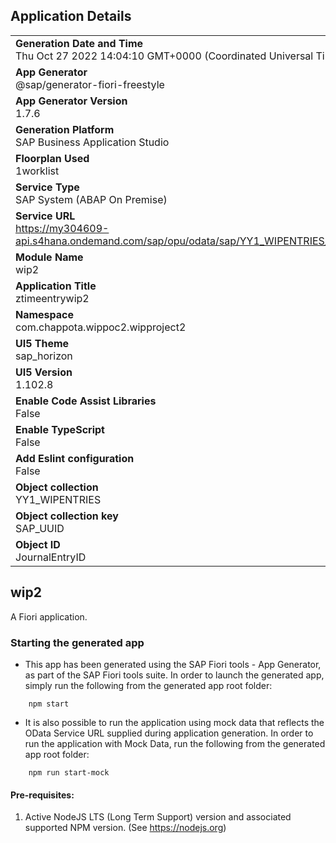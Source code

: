 ## Application Details
|               |
| ------------- |
|**Generation Date and Time**<br>Thu Oct 27 2022 14:04:10 GMT+0000 (Coordinated Universal Time)|
|**App Generator**<br>@sap/generator-fiori-freestyle|
|**App Generator Version**<br>1.7.6|
|**Generation Platform**<br>SAP Business Application Studio|
|**Floorplan Used**<br>1worklist|
|**Service Type**<br>SAP System (ABAP On Premise)|
|**Service URL**<br>https://my304609-api.s4hana.ondemand.com/sap/opu/odata/sap/YY1_WIPENTRIES_CDS/
|**Module Name**<br>wip2|
|**Application Title**<br>ztimeentrywip2|
|**Namespace**<br>com.chappota.wippoc2.wipproject2|
|**UI5 Theme**<br>sap_horizon|
|**UI5 Version**<br>1.102.8|
|**Enable Code Assist Libraries**<br>False|
|**Enable TypeScript**<br>False|
|**Add Eslint configuration**<br>False|
|**Object collection**<br>YY1_WIPENTRIES|
|**Object collection key**<br>SAP_UUID|
|**Object ID**<br>JournalEntryID|

## wip2

A Fiori application.

### Starting the generated app

-   This app has been generated using the SAP Fiori tools - App Generator, as part of the SAP Fiori tools suite.  In order to launch the generated app, simply run the following from the generated app root folder:

```
    npm start
```

- It is also possible to run the application using mock data that reflects the OData Service URL supplied during application generation.  In order to run the application with Mock Data, run the following from the generated app root folder:

```
    npm run start-mock
```

#### Pre-requisites:

1. Active NodeJS LTS (Long Term Support) version and associated supported NPM version.  (See https://nodejs.org)


